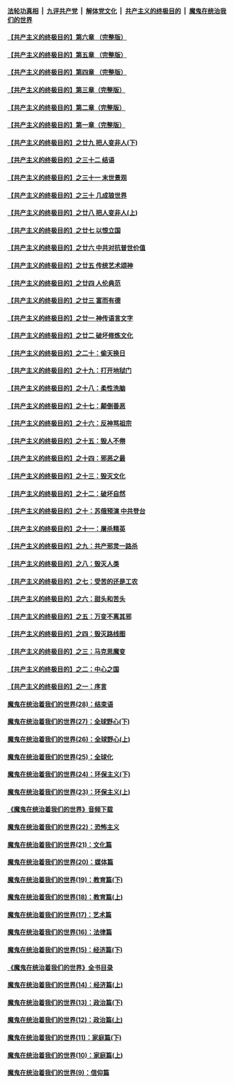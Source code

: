 

####  [法轮功真相](../../../../basic/blob/master/README.md?t=07022002) &nbsp;|&nbsp; [九评共产党](../../../../9ping.md/blob/master/README.md?t=07022002) &nbsp;|&nbsp; [解体党文化](../../../../jtdwh.md/blob/master/README.md?t=07022002)  &nbsp;|&nbsp; [共产主义的终极目的](../../../../gczydzjmd.md/blob/master/README.md?t=07022002) &nbsp;|&nbsp; [魔鬼在统治我们的世界](../../../../mgztzwmdsj.md/blob/master/README.md?t=07022002) 

#### [【共产主义的终极目的】第六章 （完整版）](../pages/nsc422/n11428913.md?t=07022002) 

#### [【共产主义的终极目的】第五章 （完整版）](../pages/nsc422/n11428912.md?t=07022002) 

#### [【共产主义的终极目的】第四章 （完整版）](../pages/nsc422/n11428907.md?t=07022002) 

#### [【共产主义的终极目的】第三章（完整版）](../pages/nsc422/n11428848.md?t=07022002) 

#### [【共产主义的终极目的】第二章（完整版）](../pages/nsc422/n11428831.md?t=07022002) 

#### [【共产主义的终极目的】第一章（完整版）](../pages/nsc422/n11417651.md?t=07022002) 

#### [【共产主义的终极目的】之廿九 把人变非人(下)](../pages/nsc422/n11344140.md?t=07022002) 

#### [【共产主义的终极目的】之三十二 结语](../pages/nsc422/n11360535.md?t=07022002) 

#### [【共产主义的终极目的】之三十一 末世景观](../pages/nsc422/n11351129.md?t=07022002) 

#### [【共产主义的终极目的】之三十 几成狼世界](../pages/nsc422/n11348280.md?t=07022002) 

#### [【共产主义的终极目的】之廿八 把人变非人(上)](../pages/nsc422/n11340492.md?t=07022002) 

#### [【共产主义的终极目的】之廿七 以恨立国](../pages/nsc422/n11336944.md?t=07022002) 

#### [【共产主义的终极目的】之廿六 中共对抗普世价值](../pages/nsc422/n11324785.md?t=07022002) 

#### [【共产主义的终极目的】之廿五 传统艺术颂神](../pages/nsc422/n11296396.md?t=07022002) 

#### [【共产主义的终极目的】之廿四 人伦典范](../pages/nsc422/n11296397.md?t=07022002) 

#### [【共产主义的终极目的】之廿三 富而有德](../pages/nsc422/n11283598.md?t=07022002) 

#### [【共产主义的终极目的】之廿一 神传语言文字](../pages/nsc422/n11263265.md?t=07022002) 

#### [【共产主义的终极目的】之廿二 破坏修炼文化](../pages/nsc422/n11245728.md?t=07022002) 

#### [【共产主义的终极目的】之二十：偷天换日](../pages/nsc422/n11238846.md?t=07022002) 

#### [【共产主义的终极目的】之十九：打开地狱门](../pages/nsc422/n11206376.md?t=07022002) 

#### [【共产主义的终极目的】之十八：柔性洗脑](../pages/nsc422/n11199994.md?t=07022002) 

#### [【共产主义的终极目的】之十七：颠倒善恶](../pages/nsc422/n11179782.md?t=07022002) 

#### [【共产主义的终极目的】之十六：反神骂祖宗](../pages/nsc422/n11166798.md?t=07022002) 

#### [【共产主义的终极目的】之十五：毁人不倦](../pages/nsc422/n11166792.md?t=07022002) 

#### [【共产主义的终极目的】之十四：邪恶之最](../pages/nsc422/n11150249.md?t=07022002) 

#### [【共产主义的终极目的】之十三：毁灭文化](../pages/nsc422/n11135227.md?t=07022002) 

#### [【共产主义的终极目的】之十二：破坏自然](../pages/nsc422/n11135214.md?t=07022002) 

#### [【共产主义的终极目的】之十：苏俄预演 中共登台](../pages/nsc422/n11118424.md?t=07022002) 

#### [【共产主义的终极目的】之十一：屠杀精英](../pages/nsc422/n11118442.md?t=07022002) 

#### [【共产主义的终极目的】之九：共产邪灵一路杀](../pages/nsc422/n11114139.md?t=07022002) 

#### [【共产主义的终极目的】之八：毁灭人类](../pages/nsc422/n11108503.md?t=07022002) 

#### [【共产主义的终极目的】之七：受苦的还是工农](../pages/nsc422/n11101809.md?t=07022002) 

#### [【共产主义的终极目的】之六：甜头和苦头](../pages/nsc422/n11096971.md?t=07022002) 

#### [【共产主义的终极目的】之五：万变不离其邪](../pages/nsc422/n11091285.md?t=07022002) 

#### [【共产主义的终极目的】之四：毁灭路线图](../pages/nsc422/n11086284.md?t=07022002) 

#### [【共产主义的终极目的】之三：马克思魔变](../pages/nsc422/n11061941.md?t=07022002) 

#### [【共产主义的终极目的】之二：中心之国](../pages/nsc422/n11047728.md?t=07022002) 

#### [【共产主义的终极目的】之一：序言](../pages/nsc422/n11086077.md?t=07022002) 

#### [魔鬼在统治着我们的世界(28)：结束语](../pages/nsc422/n10936246.md?t=07022002) 

#### [魔鬼在统治着我们的世界(27)：全球野心(下)](../pages/nsc422/n10928319.md?t=07022002) 

#### [魔鬼在统治着我们的世界(26)：全球野心(上)](../pages/nsc422/n10900318.md?t=07022002) 

#### [魔鬼在统治着我们的世界(25)：全球化](../pages/nsc422/n10788205.md?t=07022002) 

#### [魔鬼在统治着我们的世界(24)：环保主义(下)](../pages/nsc422/n10695307.md?t=07022002) 

#### [魔鬼在统治着我们的世界(23)：环保主义(上)](../pages/nsc422/n10688613.md?t=07022002) 

#### [《魔鬼在统治着我们的世界》音频下载](../pages/nsc422/n10635553.md?t=07022002) 

#### [魔鬼在统治着我们的世界(22)：恐怖主义](../pages/nsc422/n10614727.md?t=07022002) 

#### [魔鬼在统治着我们的世界(21)：文化篇](../pages/nsc422/n10597706.md?t=07022002) 

#### [魔鬼在统治着我们的世界(20)：媒体篇](../pages/nsc422/n10586579.md?t=07022002) 

#### [魔鬼在统治着我们的世界(19)：教育篇(下)](../pages/nsc422/n10564808.md?t=07022002) 

#### [魔鬼在统治着我们的世界(18)：教育篇(上)](../pages/nsc422/n10526970.md?t=07022002) 

#### [魔鬼在统治着我们的世界(17)：艺术篇](../pages/nsc422/n10499093.md?t=07022002) 

#### [魔鬼在统治着我们的世界(16)：法律篇](../pages/nsc422/n10485969.md?t=07022002) 

#### [魔鬼在统治着我们的世界(15)：经济篇(下)](../pages/nsc422/n10469975.md?t=07022002) 

#### [《魔鬼在统治着我们的世界》全书目录](../pages/nsc422/n10464261.md?t=07022002) 

#### [魔鬼在统治着我们的世界(14)：经济篇(上)](../pages/nsc422/n10457370.md?t=07022002) 

#### [魔鬼在统治着我们的世界(13)：政治篇(下)](../pages/nsc422/n10448270.md?t=07022002) 

#### [魔鬼在统治着我们的世界(12)：政治篇(上)](../pages/nsc422/n10444576.md?t=07022002) 

#### [魔鬼在统治着我们的世界(11)：家庭篇(下)](../pages/nsc422/n10440961.md?t=07022002) 

#### [魔鬼在统治着我们的世界(10)：家庭篇(上)](../pages/nsc422/n10435448.md?t=07022002) 

#### [魔鬼在统治着我们的世界(9)：信仰篇](../pages/nsc422/n10432159.md?t=07022002) 

